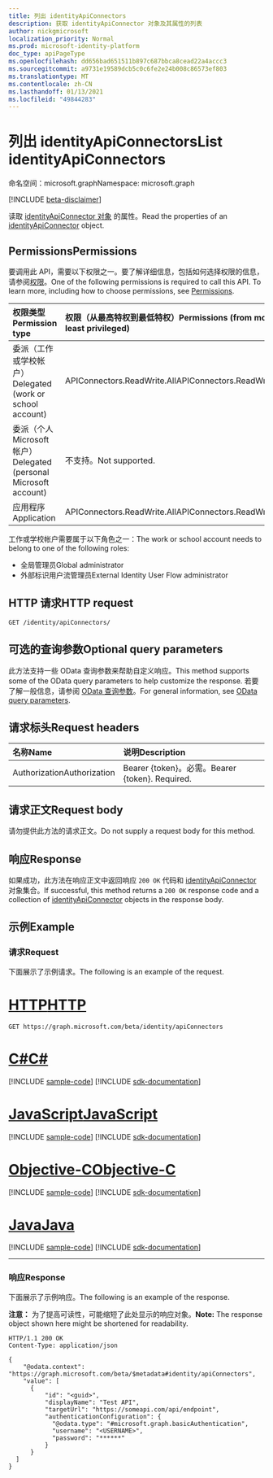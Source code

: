 ```yaml
---
title: 列出 identityApiConnectors
description: 获取 identityApiConnector 对象及其属性的列表
author: nickgmicrosoft
localization_priority: Normal
ms.prod: microsoft-identity-platform
doc_type: apiPageType
ms.openlocfilehash: dd656bad651511b897c687bbca8cead22a4accc3
ms.sourcegitcommit: a9731e19589dcb5c0c6fe2e24b008c86573ef803
ms.translationtype: MT
ms.contentlocale: zh-CN
ms.lasthandoff: 01/13/2021
ms.locfileid: "49844283"
---
```

# <a name="list-identityapiconnectors"></a><span data-ttu-id="637b5-103">列出 identityApiConnectors</span><span class="sxs-lookup"><span data-stu-id="637b5-103">List identityApiConnectors</span></span>

<span data-ttu-id="637b5-104">命名空间：microsoft.graph</span><span class="sxs-lookup"><span data-stu-id="637b5-104">Namespace: microsoft.graph</span></span>

[!INCLUDE [beta-disclaimer](../../includes/beta-disclaimer.md)]

<span data-ttu-id="637b5-105">读取 [identityApiConnector 对象](../resources/identityapiconnector.md) 的属性。</span><span class="sxs-lookup"><span data-stu-id="637b5-105">Read the properties of an [identityApiConnector](../resources/identityapiconnector.md) object.</span></span>

## <a name="permissions"></a><span data-ttu-id="637b5-106">Permissions</span><span class="sxs-lookup"><span data-stu-id="637b5-106">Permissions</span></span>

<span data-ttu-id="637b5-p101">要调用此 API，需要以下权限之一。要了解详细信息，包括如何选择权限的信息，请参阅[权限](/graph/permissions-reference)。</span><span class="sxs-lookup"><span data-stu-id="637b5-p101">One of the following permissions is required to call this API. To learn more, including how to choose permissions, see [Permissions](/graph/permissions-reference).</span></span>

| <span data-ttu-id="637b5-109">权限类型</span><span class="sxs-lookup"><span data-stu-id="637b5-109">Permission type</span></span>                        | <span data-ttu-id="637b5-110">权限（从最高特权到最低特权）</span><span class="sxs-lookup"><span data-stu-id="637b5-110">Permissions (from most to least privileged)</span></span> |
| :------------------------------------- | :------------------------------------------ |
| <span data-ttu-id="637b5-111">委派（工作或学校帐户）</span><span class="sxs-lookup"><span data-stu-id="637b5-111">Delegated (work or school account)</span></span>     | <span data-ttu-id="637b5-112">APIConnectors.ReadWrite.All</span><span class="sxs-lookup"><span data-stu-id="637b5-112">APIConnectors.ReadWrite.All</span></span> |
| <span data-ttu-id="637b5-113">委派（个人 Microsoft 帐户）</span><span class="sxs-lookup"><span data-stu-id="637b5-113">Delegated (personal Microsoft account)</span></span> | <span data-ttu-id="637b5-114">不支持。</span><span class="sxs-lookup"><span data-stu-id="637b5-114">Not supported.</span></span>  |
| <span data-ttu-id="637b5-115">应用程序</span><span class="sxs-lookup"><span data-stu-id="637b5-115">Application</span></span>                            | <span data-ttu-id="637b5-116">APIConnectors.ReadWrite.All</span><span class="sxs-lookup"><span data-stu-id="637b5-116">APIConnectors.ReadWrite.All</span></span> |

<span data-ttu-id="637b5-117">工作或学校帐户需要属于以下角色之一：</span><span class="sxs-lookup"><span data-stu-id="637b5-117">The work or school account needs to belong to one of the following roles:</span></span>

* <span data-ttu-id="637b5-118">全局管理员</span><span class="sxs-lookup"><span data-stu-id="637b5-118">Global administrator</span></span>
* <span data-ttu-id="637b5-119">外部标识用户流管理员</span><span class="sxs-lookup"><span data-stu-id="637b5-119">External Identity User Flow administrator</span></span>

## <a name="http-request"></a><span data-ttu-id="637b5-120">HTTP 请求</span><span class="sxs-lookup"><span data-stu-id="637b5-120">HTTP request</span></span>

<!-- {
  "blockType": "ignored"
}
-->
``` http
GET /identity/apiConnectors/
```

## <a name="optional-query-parameters"></a><span data-ttu-id="637b5-121">可选的查询参数</span><span class="sxs-lookup"><span data-stu-id="637b5-121">Optional query parameters</span></span>
<span data-ttu-id="637b5-122">此方法支持一些 OData 查询参数来帮助自定义响应。</span><span class="sxs-lookup"><span data-stu-id="637b5-122">This method supports some of the OData query parameters to help customize the response.</span></span> <span data-ttu-id="637b5-123">若要了解一般信息，请参阅 [OData 查询参数](/graph/query-parameters)。</span><span class="sxs-lookup"><span data-stu-id="637b5-123">For general information, see [OData query parameters](/graph/query-parameters).</span></span>

## <a name="request-headers"></a><span data-ttu-id="637b5-124">请求标头</span><span class="sxs-lookup"><span data-stu-id="637b5-124">Request headers</span></span>
|<span data-ttu-id="637b5-125">名称</span><span class="sxs-lookup"><span data-stu-id="637b5-125">Name</span></span>|<span data-ttu-id="637b5-126">说明</span><span class="sxs-lookup"><span data-stu-id="637b5-126">Description</span></span>|
|:---|:---|
|<span data-ttu-id="637b5-127">Authorization</span><span class="sxs-lookup"><span data-stu-id="637b5-127">Authorization</span></span>|<span data-ttu-id="637b5-p103">Bearer {token}。必需。</span><span class="sxs-lookup"><span data-stu-id="637b5-p103">Bearer {token}. Required.</span></span>|

## <a name="request-body"></a><span data-ttu-id="637b5-130">请求正文</span><span class="sxs-lookup"><span data-stu-id="637b5-130">Request body</span></span>
<span data-ttu-id="637b5-131">请勿提供此方法的请求正文。</span><span class="sxs-lookup"><span data-stu-id="637b5-131">Do not supply a request body for this method.</span></span>

## <a name="response"></a><span data-ttu-id="637b5-132">响应</span><span class="sxs-lookup"><span data-stu-id="637b5-132">Response</span></span>

<span data-ttu-id="637b5-133">如果成功，此方法在响应正文中返回响应 `200 OK` 代码和 [identityApiConnector](../resources/identityapiconnector.md) 对象集合。</span><span class="sxs-lookup"><span data-stu-id="637b5-133">If successful, this method returns a `200 OK` response code and a collection of [identityApiConnector](../resources/identityapiconnector.md) objects in the response body.</span></span>

## <a name="example"></a><span data-ttu-id="637b5-134">示例</span><span class="sxs-lookup"><span data-stu-id="637b5-134">Example</span></span>

### <a name="request"></a><span data-ttu-id="637b5-135">请求</span><span class="sxs-lookup"><span data-stu-id="637b5-135">Request</span></span>

<span data-ttu-id="637b5-136">下面展示了示例请求。</span><span class="sxs-lookup"><span data-stu-id="637b5-136">The following is an example of the request.</span></span>


# <a name="http"></a>[<span data-ttu-id="637b5-137">HTTP</span><span class="sxs-lookup"><span data-stu-id="637b5-137">HTTP</span></span>](#tab/http)
<!-- {
  "blockType": "request",
  "name": "list_identityApiConnectors"
}
-->

``` http
GET https://graph.microsoft.com/beta/identity/apiConnectors
```
# <a name="c"></a>[<span data-ttu-id="637b5-138">C#</span><span class="sxs-lookup"><span data-stu-id="637b5-138">C#</span></span>](#tab/csharp)
[!INCLUDE [sample-code](../includes/snippets/csharp/list-identityapiconnectors-csharp-snippets.md)]
[!INCLUDE [sdk-documentation](../includes/snippets/snippets-sdk-documentation-link.md)]

# <a name="javascript"></a>[<span data-ttu-id="637b5-139">JavaScript</span><span class="sxs-lookup"><span data-stu-id="637b5-139">JavaScript</span></span>](#tab/javascript)
[!INCLUDE [sample-code](../includes/snippets/javascript/list-identityapiconnectors-javascript-snippets.md)]
[!INCLUDE [sdk-documentation](../includes/snippets/snippets-sdk-documentation-link.md)]

# <a name="objective-c"></a>[<span data-ttu-id="637b5-140">Objective-C</span><span class="sxs-lookup"><span data-stu-id="637b5-140">Objective-C</span></span>](#tab/objc)
[!INCLUDE [sample-code](../includes/snippets/objc/list-identityapiconnectors-objc-snippets.md)]
[!INCLUDE [sdk-documentation](../includes/snippets/snippets-sdk-documentation-link.md)]

# <a name="java"></a>[<span data-ttu-id="637b5-141">Java</span><span class="sxs-lookup"><span data-stu-id="637b5-141">Java</span></span>](#tab/java)
[!INCLUDE [sample-code](../includes/snippets/java/list-identityapiconnectors-java-snippets.md)]
[!INCLUDE [sdk-documentation](../includes/snippets/snippets-sdk-documentation-link.md)]

---


### <a name="response"></a><span data-ttu-id="637b5-142">响应</span><span class="sxs-lookup"><span data-stu-id="637b5-142">Response</span></span>

<span data-ttu-id="637b5-143">下面展示了示例响应。</span><span class="sxs-lookup"><span data-stu-id="637b5-143">The following is an example of the response.</span></span>

<span data-ttu-id="637b5-144">**注意：** 为了提高可读性，可能缩短了此处显示的响应对象。</span><span class="sxs-lookup"><span data-stu-id="637b5-144">**Note:** The response object shown here might be shortened for readability.</span></span>
<!-- {
  "blockType": "response",
  "truncated": true,
  "@odata.type": "microsoft.graph.identityApiConnector",
  "isCollection": true
} -->

``` http
HTTP/1.1 200 OK
Content-Type: application/json

{
    "@odata.context": "https://graph.microsoft.com/beta/$metadata#identity/apiConnectors",
    "value": [
      {
          "id": "<guid>",
          "displayName": "Test API",
          "targetUrl": "https://someapi.com/api/endpoint",
          "authenticationConfiguration": {
            "@odata.type": "#microsoft.graph.basicAuthentication",
            "username": "<USERNAME>",
            "password": "******"
          }
      }
  ]
}
```
